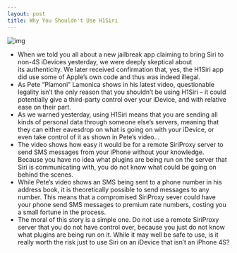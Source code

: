 ```yaml
---
layout: post
title: Why You Shouldn't Use H1Siri
---
```

![img](http://media.idownloadblog.com/wp-content/uploads/2011/11/siri-control.jpg)
* When we told you all about a new jailbreak app claiming to bring Siri to non-4S iDevices yesterday, we were deeply skeptical about its authenticity. We later received confirmation that, yes, the H1Siri app did use some of Apple’s own code and thus was indeed illegal.
* As Pete “Plamoni” Lamonica shows in his latest video, questionable legality isn’t the only reason that you shouldn’t be using H1Siri – it could potentially give a third-party control over your iDevice, and with relative ease on their part.
* As we warned yesterday, using H1Siri means that you are sending all kinds of personal data through someone else’s servers, meaning that they can either eavesdrop on what is going on with your iDevice, or even take control of it as shown in Pete’s video…
* The video shows how easy it would be for a remote SiriProxy server to send SMS messages from your iPhone without your knowledge. Because you have no idea what plugins are being run on the server that Siri is communicating with, you do not know what could be going on behind the scenes.
* While Pete’s video shows an SMS being sent to a phone number in his address book, it is theoretically possible to send messages to any number. This means that a compromised SiriProxy sever could have your phone send SMS messages to premium rate numbers, costing you a small fortune in the process.
* The moral of this story is a simple one. Do not use a remote SiriProxy server that you do not have control over, because you just do not know what plugins are being run on it. While it may well be safe to use, is it really worth the risk just to use Siri on an iDevice that isn’t an iPhone 4S?

